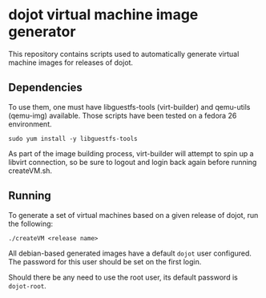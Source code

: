 dojot virtual machine image generator
=====================================

This repository contains scripts used to automatically generate virtual machine images
for releases of dojot.

Dependencies
------------

To use them, one must have libguestfs-tools (virt-builder) and qemu-utils (qemu-img) available.
Those scripts have been tested on a fedora 26 environment.

``
sudo yum install -y libguestfs-tools
``

As part of the image building process, virt-builder will attempt to spin up a libvirt connection,
so be sure to logout and login back again before running createVM.sh.

Running
-------


To generate a set of virtual machines based on a given release of dojot, run the following:

``
./createVM <release name>
``

All debian-based generated images have a default `dojot` user configured. The password for this
user should be set on the first login.

Should there be any need to use the root user, its default password is `dojot-root`.
